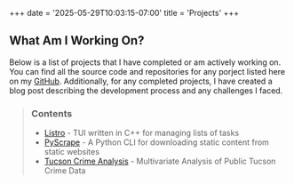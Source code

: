 +++
date = '2025-05-29T10:03:15-07:00'
title = 'Projects'
+++

## What Am I Working On?

Below is a list of projects that I have completed or am actively working on. You can find all the source code
and repositories for any porject listed here on my [GitHub](https://github.com/nathantebbs). Additionally, for any
completed projects, I have created a blog post describing the development process and any challenges I faced.

> ### Contents
> - [Listro](/projects/listro.md) - TUI written in C++ for managing lists of tasks
> - [PyScrape](/projects/pyscrape.md) - A Python CLI for downloading static content from static websites
> - [Tucson Crime Analysis](/projects/tucson-crime-analysis.md) - Multivariate Analysis of Public Tucson Crime Data
